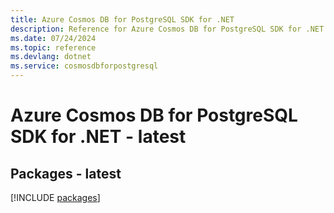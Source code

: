 ```yaml
---
title: Azure Cosmos DB for PostgreSQL SDK for .NET
description: Reference for Azure Cosmos DB for PostgreSQL SDK for .NET
ms.date: 07/24/2024
ms.topic: reference
ms.devlang: dotnet
ms.service: cosmosdbforpostgresql
---
```

# Azure Cosmos DB for PostgreSQL SDK for .NET - latest
## Packages - latest
[!INCLUDE [packages](cosmos-db-for-postgresql-index.md)]